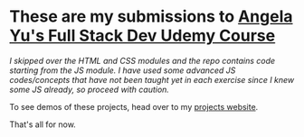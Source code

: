 # These are my submissions to [Angela Yu's Full Stack Dev Udemy Course](https://www.udemy.com/course/the-complete-web-development-bootcamp)
*I skipped over the HTML and CSS modules and the repo contains code starting from the JS module.
I have used some advanced JS codes/concepts that have not been taught yet in each exercise since I knew some JS already, so proceed with caution.*

To see demos of these projects, head over to my [projects website](https://thisismalindu.github.io/full-stack-dev-angela/).

That's all for now.
